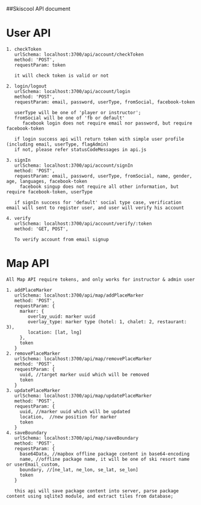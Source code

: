 ##Skiscool API document

# User API

    1. checkToken
       urlSchema: localhost:3700/api/account/checkToken
       method: 'POST',
       requestParam: token

       it will check token is valid or not

    2. login/logout
       urlSchema: localhost:3700/api/account/login
       method: 'POST',
       requestParam: email, password, userType, fromSocial, facebook-token

       userType will be one of 'player or instructor';
       fromSocial will be one of 'fb or default'
          facebook login does not require email nor password, but require facebook-token

       if login success api will return token with simple user profile (including email, userType, flagAdmin)
       if not, please refer statusCodeMessages in api.js

    3. signIn
       urlSchema: localhost:3700/api/account/signIn
       method: 'POST',
       requestParam: email, password, userType, fromSocial, name, gender, age, languages, facebook-token
         facebook singup does not require all other information, but require facebook-token, userType

       if signIn success for 'default' social type case, verification email will sent to register user, and user will verify his account

    4. verify
       urlSchema: localhost:3700/api/account/verify/:token
       method: 'GET, POST',

       To verify account from email signup
# Map API
    All Map API require tokens, and only works for instructor & admin user

    1. addPlaceMarker
       urlSchema: localhost:3700/api/map/addPlaceMarker
       method: 'POST',
       requestParam: {
         marker: {
            overlay_uuid: marker uuid
            overlay_type: marker type (hotel: 1, chalet: 2, restaurant: 3),
            location: [lat, lng]
         },
         token
       }
    2. removePlaceMarker
       urlSchema: localhost:3700/api/map/removePlaceMarker
       method: 'POST',
       requestParam: {
         uuid, //target marker uuid which will be removed
         token
       }
    3. updatePlaceMarker
       urlSchema: localhost:3700/api/map/updatePlaceMarker
       method: 'POST',
       requestParam: {
         uuid, //marker uuid which will be updated
         location,  //new position for marker
         token
       }
    4. saveBoundary
       urlSchema: localhost:3700/api/map/saveBoundary
       method: 'POST',
       requestParam: {
         base64Data, //mapbox offline package content in base64-encoding
         name, //offline package name, it will be one of ski resort name or userEmail_custom,
         boundary, //[ne_lat, ne_lon, se_lat, se_lon]
         token
       }

       this api will save package content into server, parse package content using sqlite3 module, and extract tiles from database;